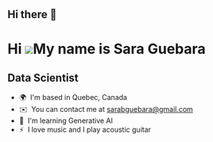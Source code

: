 ## Hi there 👋

<!--
**saraabg/saraabg** is a ✨ _special_ ✨ repository because its `README.md` (this file) appears on your GitHub profile.

Here are some ideas to get you started:

- 🔭 I’m currently working on ...
- 🌱 I’m currently learning ...
- 👯 I’m looking to collaborate on ...
- 🤔 I’m looking for help with ...
- 💬 Ask me about ...
- 📫 How to reach me: ...
- 😄 Pronouns: ...
- ⚡ Fun fact: ...
-->
Hi ![](https://user-images.githubusercontent.com/18350557/176309783-0785949b-9127-417c-8b55-ab5a4333674e.gif)My name is Sara Guebara
====================================================================================================================================

Data Scientist
--------------

*   🌍  I'm based in Quebec, Canada
*   ✉️  You can contact me at [sarabguebara@gmail.com](mailto:sarabguebara@gmail.com)
*   🧠  I'm learning Generative AI
*   ⚡  I love music and I play acoustic guitar

